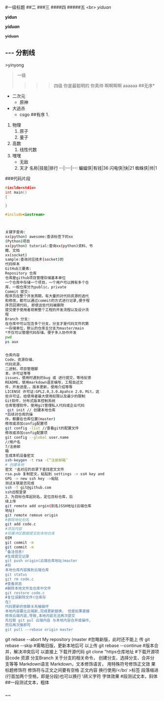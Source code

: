 #一级标题
##二
###三
####四
#####五
\<br\>
*yiduan*

**yidun**

***yiduan***

~~yiduan~~
## \-\-\-   分割线

\>yinyong
>一级
>>
>>>
>>>>四级
>你是最聪明的
>>你真帅
>>>啊啊啊啊
>>>>aaaaaa
##无序\*
* 二次元
  * 原神
* 大逃杀
  * csgo
##有序 1.
1. 物理
   1. 原子
   2. 量子
2. 高数
   1. 线性代数
1. 嘿嘿
   * 无敌
    2. 天才
名称|技能|排行
--|:--:|--:
蝙蝠侠|有钱|36
闪电侠|快|21
蜘蛛侠|帅|1

###代码片段

```c
#inclde<stdio>
int main()
{

}

```
```cpp
#include<iostream>
```
```python

```
```bash

关键字查询:
xx(python) awesome:查该标签下的xx
(Python)项目
xx(python) tutorial:查询xx(python)资料、书
籍、文档
xx(socket)
sample:查询对应技术(socket)的
代码样本
GitHub三要素:
Repository 仓库
仓库是github项目管理存储基本单位
一个仓库中存储一个项目，一个用户可以拥有多个仓
库，一般仓库分为public，private
Commit 提交:
程序员在整个开发周期，有大量的对代码资源的选代
和修改，都可以通过commit的方式进行记录,便于程
序员回溯代码, 即使这些代码被删除
提交便于使用者观察整个工程的开发流程以及设计流
程
Branch 分支:
在仓库中可以包含多个分支，分支才是代码文件的第
一存储单位，默认的仓库主分支为master/main
*不仅可以管理代码存储，便于多人协作开发
pwd
ps aux


仓库内容
Code，资源存储，
代码资源，
二进制，项目管理脚
本，许可证等等
issues，使用时遇到的bug 或 进行提交，等待反馈
README，使用markdown语言编写，工程自述文
件，开发进度，，版本更新，使用介绍等等
LICENSE 许可证:GPL2.0,3.0.Apahce 2.0，Mit，这
些许可证，给使用者最大使用权限以及最少的限制
Git软件，分布式版本控制系统
仓库管理软件，使用git管理私人代码或企业代码
 git init // 创建本地仓库
*后续对仓库的操
作，都要在仓库位置(master)
修改或添加config配置项
git config -list //查看git的配置文件
修改或添加config配置项
git config --global user.name
//用户名
7/注册邮
箱
生成本机设备密文
ssh-keygen -t rsa -C“注册邮箱’
# 创建本地
密文 *去对应的目录下查找密文文件
rsa.pub 复制密文，粘贴到 settings -> ssH key and
GPG -> new ssh key ->粘贴
测试关联是否完成
ssh -T git@github.com
ssh远程登录
2、为目标仓库起别名，定位目标仓库，后
续上传
git remote add orgin(别名)SSH地址(云端仓库
地址)
git remote remove origin
#删除地址别名
git add code.c
#添加内容
#将缓冲区数据提交到本地仓库
OIM
git commit -m
git commit -m
"备注信息!
#生成提交记录
git push origin(云端仓库地址)master
#将
本地仓库内容推到云端仓库
git status
git rm code.c
#查看状态
#删除本地文件及仓库中文件
git restore code.c
#复位误删除文件(仓库存
在)
代码更新的依赖关系被破坏
本地内容要比云端新,完成更新替换， 但是如果直接
修改云端内容,导致,本地内容无法再次提交
先拉取 git pul 云端内容 与本地内容合井或操作,
而后再次推即可
git pull --rebase origin master
```
git rebase --abort
My repository (master
#忽略新版，此时还不能上
传
git rebase --skip
#需略旧版，更新本地后可
以上传
git rebase --continue #版本合并，解决冲突后可
以直接上
下载开源代码
git clone "https仓库地址
#下载开源项目code
资源
分支Branch
关于分支的相关命令，
创建分支、选择分支、合并分
支等等
Markdown语言
Markdown，文本修饰语言，
用特殊符号修饰正文效
果
标题修饰符
修饰符与正文之间要有空格
正文内容
换行使用/</br/ >标签
段落缩进(行首加两个空格，即是分段)也可以换行
\转义字符
字体效果
#段测试文本，斜体
##一段测试文本，粗体


###
~~
